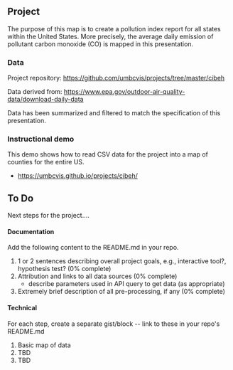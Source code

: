 ## Project

The purpose of this map is to create a pollution index report for all states within the United States. More precisely, the average daily emission of pollutant carbon monoxide (CO) is mapped in this presentation.

### Data

Project repository: https://github.com/umbcvis/projects/tree/master/cibeh

Data derived from: https://www.epa.gov/outdoor-air-quality-data/download-daily-data

Data has been summarized and filtered to match the specification of this presentation.

### Instructional demo

This demo shows how to read CSV data for the project into a map of counties for the entire US.

*  https://umbcvis.github.io/projects/cibeh/

## To Do

Next steps for the project....

#### Documentation

Add the following content to the README.md in your repo.

1. 1 or 2 sentences describing overall project goals, e.g., interactive tool?, hypothesis test? (0% complete)
2. Attribution and links to all data sources (0% complete)
    * describe parameters used in API query to get data (as appropriate)
3. Extremely brief description of all pre-processing, if any (0% complete)

#### Technical

For each step, create a separate gist/block -- link to these in your repo's README.md

1. Basic map of data 
2. TBD
3. TBD


